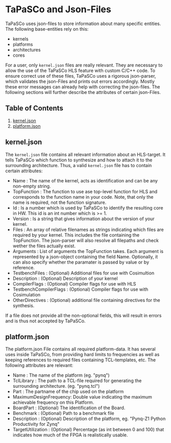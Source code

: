 TaPaSCo and Json-Files
======================

TaPaSCo uses json-files to store information about many specific entities. The following base-entities rely on this:

* kernels
* platforms
* architectures
* cores 

For a user, only `kernel.json` files are really relevant. They are necessary to allow the use of the TaPaSCo HLS feature with custom C/C++ code. To ensure correct use of these files, TaPaSCo uses a rigorous json-parser, which validates the json-Files and prints out errors accordingly. Mostly these error messages can already help with correcting the json-files. The following sections will further describe the attributes of certain json-Files.


Table of Contents
-----------------

  1. [kernel.json](#kernels)
  2. [platform.json](#platforms)
    
    
kernel.json <a name="kernels"/>
-----------
The `kernel.json` file contains all relevant information about an HLS-target. It tells TaPaSCo which function to synthesize and how to attach it to the surrounding architecture. Thus, a valid `kernel.json` file has to contain certain attributes:

* Name : The name of the kernel, acts as identification and can be any non-empty string.
* TopFunction : The function to use ase top-level function for HLS and corresponds to the function name in your code. Note, that only the name is required, not the function signature.
* Id : Is a number which is used by TaPaSCo to identify the resulting core in HW. This id is an int number which is >= 1.
* Version : Is a string that gives information about the version of your kernel.
* Files : An array of relative filenames as strings indicating which files are required by your kernel. This includes the file containing the TopFunction. The json-parser will also resolve all filepaths and check wether the files actually exist.
* Arguments : List of arguments the TopFunction takes. Each argument is represented by a json-object containing the field Name. Optionally, it can also specify whether the paramater is passed by value or by reference.
* TestbenchFiles : (Optional) Additional files for use with Cosimultion
* Description : (Optional) Description of your kernel
* CompilerFlags : (Optional) Compiler flags for use with HLS
* TestbenchCompilerFlags : (Optional) Compiler flags for use with Cosimulation
* OtherDirectives : (Optional) additional file containing directives for the synthesis.

If a file does not provide all the non-optional fields, this will result in errors and is thus not accepted by TaPaSCo.

platform.json <a name="platforms"/>
-------------
The platform.json File contains all required platform-data. It has several uses inside TaPaSCo, from providing hard limits to frequencies as well as keeping references to required files containing TCL-templates, etc.
The following attributes are relevant:

* Name : The name of the platform (eg. "pynq")
* TclLibrary : The path to a TCL-file required for generating the surrounding architecture. (eg. "pynq.tcl")
* Part : The partname of the chip used on the platform
* MaximumDesignFrequency: Double value indicating the maximum achievable frequency on this Platform.
* BoardPart : (Optional) The identification of the Board.
* Benchmark : (Optional) Path to a benchmark file
* Description : (Optional) Description of the platform, eg. "Pynq-Z1 Python Productivity for Zynq"
* TargetUtilization : (Optional) Percentage (as int between 0 and 100) that indicates how much of the FPGA is realistically usable.
